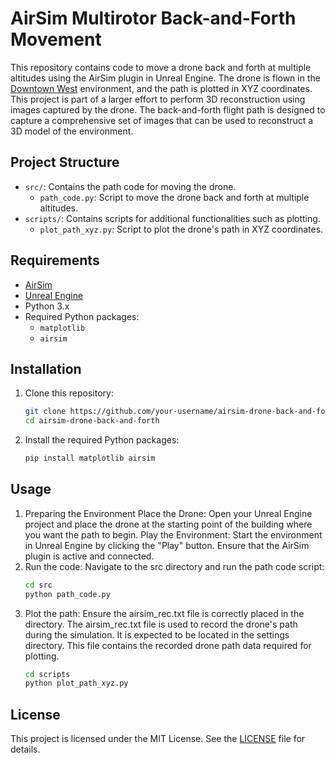 # AirSim Multirotor Back-and-Forth Movement

This repository contains code to move a drone back and forth at multiple altitudes using the AirSim plugin in Unreal Engine. The drone is flown in the [Downtown West](https://www.unrealengine.com/marketplace/en-US/product/6bb93c7515e148a1a0a0ec263db67d5b) environment, and the path is plotted in XYZ coordinates.
This project is part of a larger effort to perform 3D reconstruction using images captured by the drone. The back-and-forth flight path is designed to capture a comprehensive set of images that can be used to reconstruct a 3D model of the environment.

## Project Structure

- `src/`: Contains the path code for moving the drone.
  - `path_code.py`: Script to move the drone back and forth at multiple altitudes.
- `scripts/`: Contains scripts for additional functionalities such as plotting.
  - `plot_path_xyz.py`: Script to plot the drone's path in XYZ coordinates.

## Requirements

- [AirSim](https://github.com/microsoft/AirSim)
- [Unreal Engine](https://www.unrealengine.com/)
- Python 3.x
- Required Python packages:
  - `matplotlib`
  - `airsim`

## Installation

1. Clone this repository:
   ```sh
   git clone https://github.com/your-username/airsim-drone-back-and-forth.git
   cd airsim-drone-back-and-forth

2. Install the required Python packages:
   ```sh
   pip install matplotlib airsim

## Usage
1. Preparing the Environment
   Place the Drone:
   Open your Unreal Engine project and place the drone at the starting point of the building where you want the path to begin.
   Play the Environment:
   Start the environment in Unreal Engine by clicking the "Play" button. Ensure that the AirSim plugin is active and connected.
1. Run the code:
   Navigate to the src directory and run the path code script:
   ```sh
   cd src
   python path_code.py
2. Plot the path:
   Ensure the airsim_rec.txt file is correctly placed in the directory. The airsim_rec.txt file is used to record the drone's path during the simulation. It
   is expected to be
   located in the settings directory. This file contains the recorded drone path data required for plotting.
   ```sh
   cd scripts
   python plot_path_xyz.py
   
## License
This project is licensed under the MIT License. See the [LICENSE](LICENSE) file for details.

